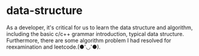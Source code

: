 # data-structure
As a developer, it's critical for us to learn the data structure and algorithm, including the basic c/c++ grammar introduction, typical data structure. Furthermore, there are some algorithm problem I had resolved for reexamination and leetcode.(●'◡'●).
